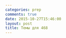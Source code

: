 ```yaml
---
categories: prep
comments: true
date: 2015-10-27T15:46:00
layout: post
title: Темы для 468
---
```


